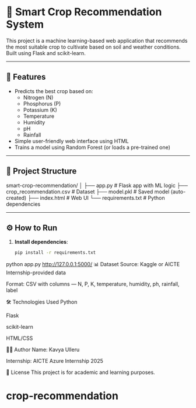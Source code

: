 # 🌾 Smart Crop Recommendation System

This project is a machine learning-based web application that recommends the most suitable crop to cultivate based on soil and weather conditions. Built using Flask and scikit-learn.

---

## 🚀 Features

- Predicts the best crop based on:
  - Nitrogen (N)
  - Phosphorus (P)
  - Potassium (K)
  - Temperature
  - Humidity
  - pH
  - Rainfall
- Simple user-friendly web interface using HTML
- Trains a model using Random Forest (or loads a pre-trained one)

---

## 📁 Project Structure
smart-crop-recommendation/
│
├── app.py # Flask app with ML logic
├── crop_recommendation.csv # Dataset
├── model.pkl # Saved model (auto-created)
├── index.html # Web UI
└── requirements.txt # Python dependencies

---

## ⚙️ How to Run

1. **Install dependencies**:
   ```bash
   pip install -r requirements.txt
python app.py
http://127.0.0.1:5000/
📊 Dataset
Source: Kaggle or AICTE Internship-provided data

Format: CSV with columns — N, P, K, temperature, humidity, ph, rainfall, label

🛠 Technologies Used
Python

Flask

scikit-learn

HTML/CSS

👨‍💻 Author
Name: Kavya Ulleru

Internship: AICTE Azure Internship 2025

📄 License
This project is for academic and learning purposes.
# crop-recommendation
